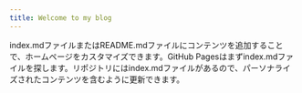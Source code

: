 ```yaml
---
title: Welcome to my blog
---
```


index.mdファイルまたはREADME.mdファイルにコンテンツを追加することで、ホームページをカスタマイズできます。GitHub Pagesはまずindex.mdファイルを探します。リポジトリにはindex.mdファイルがあるので、パーソナライズされたコンテンツを含むように更新できます。

